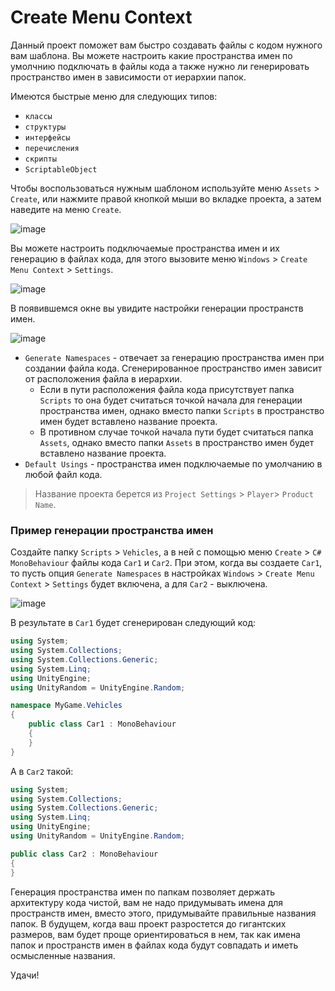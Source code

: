 # Create Menu Context

Данный проект поможет вам быстро создавать файлы с кодом нужного вам шаблона. Вы можете настроить какие пространства имен по умолчнию подключать в файлы кода а также нужно ли генерировать пространство имен в зависимости от иерархии папок.

Имеются быстрые меню для следующих типов:
- `классы`
- `структуры`
- `интерфейсы`
- `перечисления`
- `скрипты`
- `ScriptableObject`

Чтобы воспользоваться нужным шаблоном используйте меню `Assets` > `Create`, или нажмите правой кнопкой мыши во вкладке проекта, а затем наведите на меню `Create`.

![image](https://user-images.githubusercontent.com/5365111/200543731-31f671be-95ce-4440-97a4-0cf27a0a20f5.png)

Вы можете настроить подключаемые пространства имен и их генерацию в файлах кода, для этого вызовите меню `Windows` > `Create Menu Context` > `Settings`.

![image](https://user-images.githubusercontent.com/5365111/200544523-ae43f1b5-d193-45dd-9247-d6b10e498a67.png)

В появившемся окне вы увидите настройки генерации пространств имен.

![image](https://user-images.githubusercontent.com/5365111/200544684-1d906d96-630e-4749-aee9-d154e165beea.png)

- `Generate Namespaces` - отвечает за генерацию пространства имен при создании файла кода. Сгенерированное пространство имен зависит от расположения файла в иерархии.
  - Если в пути расположения файла кода присутствует папка `Scripts` то она будет считаться точкой начала для генерации пространства имен, однако вместо папки `Scripts` в пространство имен будет вставлено название проекта.
  - В противном случае точкой начала пути будет считаться папка `Assets`, однако вместо папки `Assets` в пространство имен будет вставлено название проекта.
- `Default Usings` - пространства имен подключаемые по умолчанию в любой файл кода.

> Название проекта берется из `Project Settings` > `Player`> `Product Name`.

### Пример генерации пространства имен
Создайте папку `Scripts` > `Vehicles`, а в ней с помощью меню `Create` > `C# MonoBehaviour` файлы кода `Car1` и `Car2`. При этом, когда вы создаете `Car1`, то пусть опция `Generate Namespaces` в настройках `Windows` > `Create Menu Context` > `Settings` будет включена, а для `Car2` - выключена.

![image](https://user-images.githubusercontent.com/5365111/200547315-8bf04464-09ea-45be-b0c3-32845fa846da.png)

В результате в `Car1` будет сгенерирован следующий код:
```C#
using System;
using System.Collections;
using System.Collections.Generic;
using System.Linq;
using UnityEngine;
using UnityRandom = UnityEngine.Random;

namespace MyGame.Vehicles
{
	public class Car1 : MonoBehaviour
	{
	}
}
```

А в `Car2` такой:
```C#
using System;
using System.Collections;
using System.Collections.Generic;
using System.Linq;
using UnityEngine;
using UnityRandom = UnityEngine.Random;

public class Car2 : MonoBehaviour
{
}
```

Генерация пространства имен по папкам позволяет держать архитектуру кода чистой, вам не надо придумывать имена для пространств имен, вместо этого, придумывайте правильные названия папок. В будущем, когда ваш проект разростется до гигантских размеров, вам будет проще ориентироваться в нем, так как имена папок и пространств имен в файлах кода будут совпадать и иметь осмысленные названия.

Удачи!
